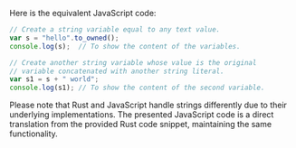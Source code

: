 Here is the equivalent JavaScript code:

```javascript
// Create a string variable equal to any text value.
var s = "hello".to_owned();
console.log(s);  // To show the content of the variables.

// Create another string variable whose value is the original 
// variable concatenated with another string literal.
var s1 = s + " world";
console.log(s1); // To show the content of the second variable.
```

Please note that Rust and JavaScript handle strings differently due to their underlying implementations. The presented JavaScript code is a direct translation from the provided Rust code snippet, maintaining the same functionality.
